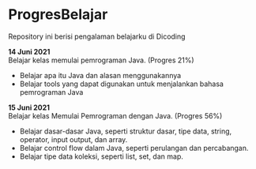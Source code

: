 # ProgresBelajar
Repository ini berisi pengalaman belajarku di Dicoding

**14 Juni 2021**  
Belajar kelas memulai pemrograman Java. (Progres 21%)
  * Belajar apa itu Java dan alasan menggunakannya
  * Belajar tools yang dapat digunakan untuk menjalankan bahasa pemrograman Java

**15 Juni 2021**  
Belajar kelas Memulai Pemrograman dengan Java. (Progres 56%)
  * Belajar dasar-dasar Java, seperti struktur dasar, tipe data, string, operator, input output, dan array.
  * Belajar control flow dalam Java, seperti perulangan dan percabangan.
  * Belajar tipe data koleksi, seperti list, set, dan map.
